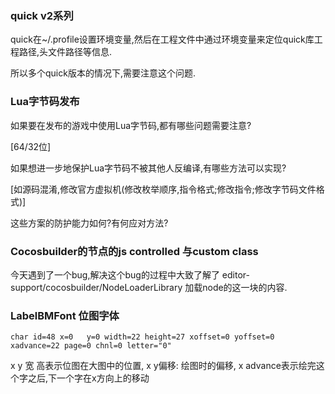 ### quick v2系列

quick在~/.profile设置环境变量,然后在工程文件中通过环境变量来定位quick库工程路径,头文件路径等信息.

所以多个quick版本的情况下,需要注意这个问题.


### Lua字节码发布

如果要在发布的游戏中使用Lua字节码,都有哪些问题需要注意?

[64/32位]

如果想进一步地保护Lua字节码不被其他人反编译,有哪些方法可以实现?

[如源码混淆,修改官方虚拟机(修改枚举顺序,指令格式;修改指令;修改字节码文件格式)]

这些方案的防护能力如何?有何应对方法?

### Cocosbuilder的节点的js controlled 与custom class
今天遇到了一个bug,解决这个bug的过程中大致了解了 editor-support/cocosbuilder/NodeLoaderLibrary 加载node的这一块的内容.

### LabelBMFont 位图字体

```
char id=48 x=0   y=0 width=22 height=27 xoffset=0 yoffset=0 xadvance=22 page=0 chnl=0 letter="0"
```

x y 宽 高表示位图在大图中的位置, x y偏移: 绘图时的偏移, x advance表示绘完这个字之后,下一个字在x方向上的移动
